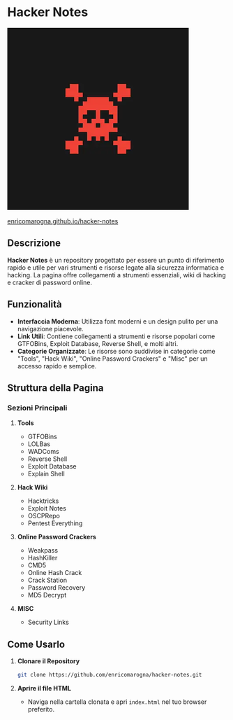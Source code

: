 # Hacker Notes

![Hacker Notes](./assets/img/hacker-notes-icon.webp)

[enricomarogna.github.io/hacker-notes](https://enricomarogna.github.io/hacker-notes/)

## Descrizione

**Hacker Notes** è un repository progettato per essere un punto di riferimento rapido e utile per vari strumenti e risorse legate alla sicurezza informatica e hacking. La pagina offre collegamenti a strumenti essenziali, wiki di hacking e cracker di password online.

## Funzionalità

- **Interfaccia Moderna**: Utilizza font moderni e un design pulito per una navigazione piacevole.
- **Link Utili**: Contiene collegamenti a strumenti e risorse popolari come GTFOBins, Exploit Database, Reverse Shell, e molti altri.
- **Categorie Organizzate**: Le risorse sono suddivise in categorie come "Tools", "Hack Wiki", "Online Password Crackers" e "Misc" per un accesso rapido e semplice.

## Struttura della Pagina

### Sezioni Principali

1. **Tools**
    - GTFOBins
    - LOLBas
    - WADComs
    - Reverse Shell
    - Exploit Database
    - Explain Shell

2. **Hack Wiki**
    - Hacktricks
    - Exploit Notes
    - OSCPRepo
    - Pentest Everything

3. **Online Password Crackers**
    - Weakpass
    - HashKiller
    - CMD5
    - Online Hash Crack
    - Crack Station
    - Password Recovery
    - MD5 Decrypt

4. **MISC**
    - Security Links

## Come Usarlo

1. **Clonare il Repository**
    ```bash
    git clone https://github.com/enricomarogna/hacker-notes.git
    ```

2. **Aprire il file HTML**
    - Naviga nella cartella clonata e apri `index.html` nel tuo browser preferito.

